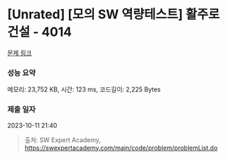 # [Unrated] [모의 SW 역량테스트] 활주로 건설 - 4014 

[문제 링크](https://swexpertacademy.com/main/code/problem/problemDetail.do?contestProbId=AWIeW7FakkUDFAVH) 

### 성능 요약

메모리: 23,752 KB, 시간: 123 ms, 코드길이: 2,225 Bytes

### 제출 일자

2023-10-11 21:40



> 출처: SW Expert Academy, https://swexpertacademy.com/main/code/problem/problemList.do